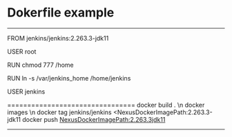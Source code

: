 # Dokerfile example #
***
FROM jenkins/jenkins:2.263.3-jdk11

USER root

RUN chmod 777 /home

RUN ln -s /var/jenkins_home /home/jenkins

USER jenkins


================================
docker build . \n
docker images \n
docker tag jenkins/jenkins  <NexusDockerImagePath:2.263.3-jdk11
docker push  <NexusDockerImagePath:2.263.3jdk11>
  ***
